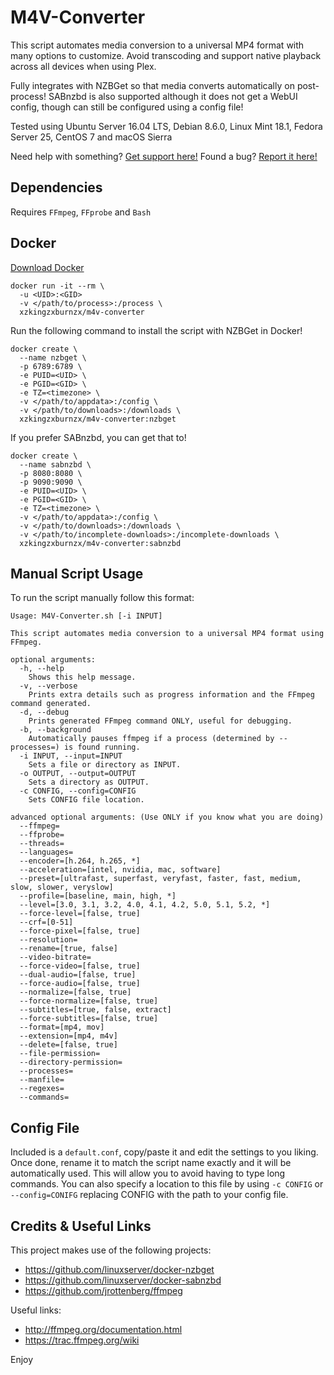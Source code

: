 M4V-Converter
==============
This script automates media conversion to a universal MP4 format with many options to customize. Avoid transcoding and support native playback across all devices when using Plex.

Fully integrates with NZBGet so that media converts automatically on post-process! SABnzbd is also supported although it does not get a WebUI config, though can still be configured using a config file!

Tested using Ubuntu Server 16.04 LTS, Debian 8.6.0, Linux Mint 18.1, Fedora Server 25, CentOS 7 and macOS Sierra

Need help with something? [Get support here!](https://digiex.net/threads/m4v-converter-convert-your-media-to-a-universal-format-nzbget-sabnzbd-automation-linux-macos.14997/) Found a bug? [Report it here!](https://github.com/Digiex/M4V-Converter/issues/new)

Dependencies
-------------
Requires `FFmpeg`, `FFprobe` and `Bash`

Docker
-------
[Download Docker](https://store.docker.com/search?type=edition&offering=community) 

```
docker run -it --rm \
  -u <UID>:<GID>
  -v </path/to/process>:/process \
  xzkingzxburnzx/m4v-converter
```
Run the following command to install the script with NZBGet in Docker!

```
docker create \
  --name nzbget \
  -p 6789:6789 \
  -e PUID=<UID> \
  -e PGID=<GID> \
  -e TZ=<timezone> \
  -v </path/to/appdata>:/config \
  -v </path/to/downloads>:/downloads \
  xzkingzxburnzx/m4v-converter:nzbget
```
If you prefer SABnzbd, you can get that to!

```
docker create \
  --name sabnzbd \
  -p 8080:8080 \
  -p 9090:9090 \
  -e PUID=<UID> \
  -e PGID=<GID> \
  -e TZ=<timezone> \
  -v </path/to/appdata>:/config \
  -v </path/to/downloads>:/downloads \
  -v </path/to/incomplete-downloads>:/incomplete-downloads \
  xzkingzxburnzx/m4v-converter:sabnzbd
```

Manual Script Usage
--------------------
To run the script manually follow this format:
```
Usage: M4V-Converter.sh [-i INPUT]

This script automates media conversion to a universal MP4 format using FFmpeg.

optional arguments:
  -h, --help
    Shows this help message.
  -v, --verbose
    Prints extra details such as progress information and the FFmpeg command generated.
  -d, --debug
    Prints generated FFmpeg command ONLY, useful for debugging.
  -b, --background
    Automatically pauses ffmpeg if a process (determined by --processes=) is found running.
  -i INPUT, --input=INPUT
    Sets a file or directory as INPUT.
  -o OUTPUT, --output=OUTPUT
    Sets a directory as OUTPUT.
  -c CONFIG, --config=CONFIG
    Sets CONFIG file location.

advanced optional arguments: (Use ONLY if you know what you are doing)
  --ffmpeg=
  --ffprobe=
  --threads=
  --languages=
  --encoder=[h.264, h.265, *]
  --acceleration=[intel, nvidia, mac, software]
  --preset=[ultrafast, superfast, veryfast, faster, fast, medium, slow, slower, veryslow]
  --profile=[baseline, main, high, *]
  --level=[3.0, 3.1, 3.2, 4.0, 4.1, 4.2, 5.0, 5.1, 5.2, *]
  --force-level=[false, true]
  --crf=[0-51]
  --force-pixel=[false, true]
  --resolution=
  --rename=[true, false]
  --video-bitrate=
  --force-video=[false, true]
  --dual-audio=[false, true]
  --force-audio=[false, true]
  --normalize=[false, true]
  --force-normalize=[false, true]
  --subtitles=[true, false, extract]
  --force-subtitles=[false, true]
  --format=[mp4, mov]
  --extension=[mp4, m4v]
  --delete=[false, true]
  --file-permission=
  --directory-permission=
  --processes=
  --manfile=
  --regexes=
  --commands=
```
Config File
------------
Included is a `default.conf`, copy/paste it and edit the settings to you liking. Once done, rename it to match the script name exactly and it will be automatically used. This will allow you to avoid having to type long commands. You can also specify a location to this file by using `-c CONFIG` or `--config=CONIFG` replacing CONFIG with the path to your config file.

Credits & Useful Links
-------------------------
This project makes use of the following projects:
- https://github.com/linuxserver/docker-nzbget
- https://github.com/linuxserver/docker-sabnzbd
- https://github.com/jrottenberg/ffmpeg

Useful links:
- http://ffmpeg.org/documentation.html
- https://trac.ffmpeg.org/wiki

Enjoy
